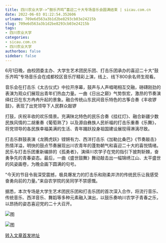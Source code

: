 ```yaml
---
title: 四川农业大学->“鼓乐齐鸣”喜迎二十大专场音乐会圆满结束 | sicau.com.cn
date: 2022-06-03 01:22:54.352606
urlname: 709e6d563a3b1d2be8293cb03e24215b
slug: 709e6d563a3b1d2be8293cb03e24215b
tags: 
- 四川农业大学
categories:
- sicau.com.cn
- 四川农业大学
authorbox: false
sidebar: false
---
```

6月1日晚，由校团委主办、大学生艺术团民乐团、打击乐团承办的喜迎二十大“鼓乐齐鸣”专场音乐会在成都校区音乐厅精彩上演，线上、线下800余名师生观看。

音乐会在打击乐《太古仪式》中拉开序幕，鼓声与人声唱喝相互交融，磅礴刚劲的表演为观众们展现出青年们热血力量。一曲《日出之巅》气势恢宏，激昂的节奏演绎红日在东方冉冉升起的景象。融合传统山东民间音乐特色的古筝合奏《丰收锣鼓》，表现了出党领导下人民群众敲锣
<!--more-->
打鼓，庆祝丰收的欢乐情景。充满陕北特色的民乐合奏《挂红灯》、融合新疆少数民族风情的二胡重奏《葡萄熟了》以及源自彝族人民祈福的打击乐重奏《乐舞》，将党领导的各民族幸福美满的生活、青年踊跃投身祖国建设展现得淋漓尽致。

打击乐群鼓表演《龙腾虎跃》铿锵有力、西洋打击乐《加勒比桑巴》《节奏敲击》热情洋溢，明快的鼓点节奏展现出川农青年的蓬勃朝气和喜迎二十大的喜悦情绪。民乐与打击乐团重新编排的《孤勇者》，演绎川农学子在党的指引下披荆斩棘，奋勇争先的青春姿态。最后，一曲《盛世鼓舞》舞动敲击出一幅锦绣江山、太平盛世的风姿画卷，为晚会画下圆满的句号。

“今天的节目令我深受震撼，极具爆发力的打击乐和刚柔并济的传统民乐让我感受奋勇向前的力量。”来自农学院的吴同学不禁感慨。

据悉，本次专场是大学生艺术团民乐团和打击乐团的首次深入合作，将流行音乐、传统音乐、西洋音乐、舞蹈等多种元素融入演出，以鼓乐奏响川农学子青春之乐，以昂扬的姿态喜迎党的二十大召开。

![图](https://news.sicau.edu.cn/__local/D/6D/48/5A53D5A2E9E3BF4F6B074968019_BAB7AC7C_1231A.png)

![图](https://news.sicau.edu.cn/__local/F/06/94/85A07F21C945A682678B799DA19_815401C6_17992.png)

[转入文章首发地址](https://news.sicau.edu.cn/info/1078/68148.htm)